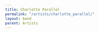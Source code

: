 ```yaml
---
title: Charlotte Parallel
permalink: "/artists/charlotte_parallel/"
layout: band
parent: Artists
---
```

